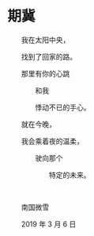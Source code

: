 # 期冀

　　我在太阳中央，

　　找到了回家的路。

　　那里有你的心跳

　　　　和我

　　　　悸动不已的手心。

　　就在今晚，

　　我会乘着夜的温柔，

　　　　驶向那个

　　　　　　特定的未来。

<br />

　　南国微雪

　　2019 年 3 月 6 日

